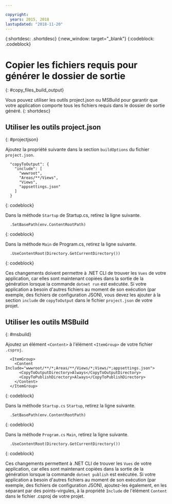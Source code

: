```yaml
---

copyright:
  years: 2015, 2018
lastupdated: "2018-11-20"
---
```


{:shortdesc: .shortdesc}
{:new_window: target="_blank"}
{:codeblock: .codeblock}


# Copier les fichiers requis pour générer le dossier de sortie
{: #copy_files_build_output}

Vous pouvez utiliser les outils project.json ou MSBuild pour garantir que votre application comporte tous les fichiers requis dans le dossier de sortie généré.
{: shortdesc}


## Utiliser les outils project.json
{: #projectjson}

Ajoutez la propriété suivante dans la section `buildOptions` du fichier `project.json`. 
```
  "copyToOutput": {
    "include": [
      "wwwroot",
      "Areas/**/Views",
      "Views",
      "appsettings.json"
    ]
  }
```
{: codeblock}

Dans la méthode `Startup` de Startup.cs, retirez la ligne suivante.
```
  .SetBasePath(env.ContentRootPath)
```
{: codeblock}

Dans la méthode `Main` de Program.cs, retirez la ligne suivante.
```
  .UseContentRoot(Directory.GetCurrentDirectory())
```
{: codeblock}

Ces changements doivent permettre à .NET CLI de trouver les `Vues` de votre application, car elles sont maintenant copiées dans la sortie de la génération lorsque la commande `dotnet run` est exécutée.  Si votre application a besoin d'autres fichiers au moment de son exécution (par exemple, des fichiers de configuration JSON), vous devez les ajouter à la section `include` de `copyToOutput` dans le fichier `project.json` de votre projet.

## Utiliser les outils MSBuild
{: #msbuild}

Ajoutez un élément `<Content>` à l'élément `<ItemGroup>` de votre fichier `.csproj`.
```
  <ItemGroup>
    <Content Include="wwwroot/**/*;Areas/**/Views/*;Views/*;appsettings.json">
      <CopyToOutputDirectory>Always</CopyToOutputDirectory>
      <CopyToPublishDirectory>Always</CopyToPublishDirectory>
    </Content>
  </ItemGroup>
```
{: codeblock}

Dans la méthode `Startup.cs` `Startup`, retirez la ligne suivante. 
```
  .SetBasePath(env.ContentRootPath)
```
{: codeblock}

Dans la méthode `Program.cs` `Main`, retirez la ligne suivante. 
```
  .UseContentRoot(Directory.GetCurrentDirectory())
```
{: codeblock}

Ces changements permettent à .NET CLI de trouver les `Vues` de votre application, car elles sont maintenant copiées dans la sortie de la génération lorsque la commande `dotnet publish` est exécutée. Si votre application a besoin d'autres fichiers au moment de son exécution (par exemple, des fichiers de configuration JSON), ajoutez-les également, en les séparant par des points-virgules, à la propriété `Include` de l'élément `Content` dans le fichier .csproj de votre projet.
